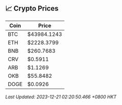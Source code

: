 ## 📈 Crypto Prices

| Coin | Price |
| ---- | ----- |
| BTC | $43984.1243 |
| ETH | $2228.3799 |
| BNB | $260.7683 |
| CRV | $0.5911 |
| ARB | $1.1269 |
| OKB | $55.8482 |
| DOGE | $0.0926 |

_Last Updated: 2023-12-21 02:20:50.466 +0800 HKT_